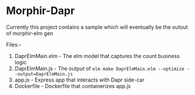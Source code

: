 # Morphir-Dapr

Currently this project contains a sample which will eventually be the outout of morphir-elm gen 

Files:- 

1. DaprElmMain.elm - The elm model that captures the count business logic 
2. DaprElmMain.js - The output of `elm make DaprElmMain.elm --optimize --output=DaprElmMain.js`
3. app.js - Express app that interacts with Dapr side-car
4. Dockerfile - Dockerfile that containerizes app.js
